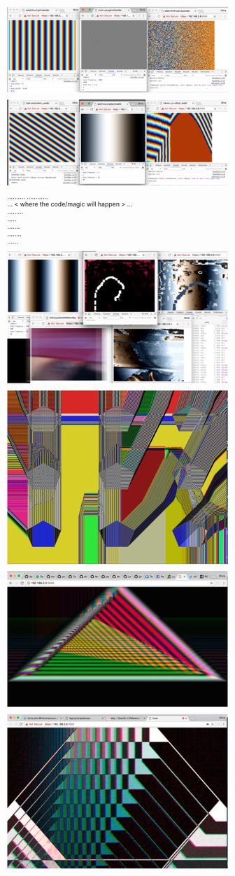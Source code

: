 
![main](images/3.png)

![main](images/3-2.png)

..........
............  
... <  where the code/magic will happen  > ...  
.........  
.....  
.......  
........  
......  

![main](images/main.png)

![main](images/9.png)

![main](images/triangle-color.png)

![main](images/hex.png)